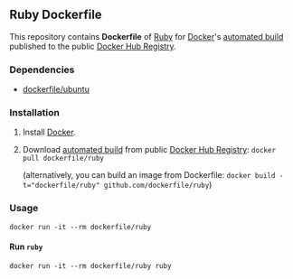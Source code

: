 ## Ruby Dockerfile


This repository contains **Dockerfile** of [Ruby](https://www.ruby-lang.org/) for [Docker](https://www.docker.com/)'s [automated build](https://registry.hub.docker.com/u/dockerfile/ruby/) published to the public [Docker Hub Registry](https://registry.hub.docker.com/).


### Dependencies

* [dockerfile/ubuntu](http://dockerfile.github.io/#/ubuntu)


### Installation

1. Install [Docker](https://www.docker.com/).

2. Download [automated build](https://registry.hub.docker.com/u/dockerfile/ruby/) from public [Docker Hub Registry](https://registry.hub.docker.com/): `docker pull dockerfile/ruby`

   (alternatively, you can build an image from Dockerfile: `docker build -t="dockerfile/ruby" github.com/dockerfile/ruby`)


### Usage

    docker run -it --rm dockerfile/ruby

#### Run `ruby`

    docker run -it --rm dockerfile/ruby ruby
